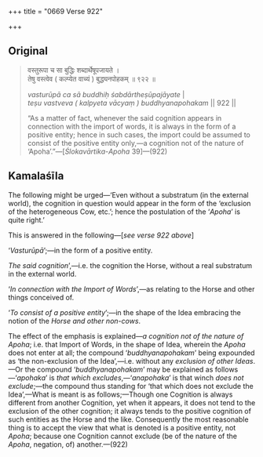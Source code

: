 +++
title = "0669 Verse 922"

+++
## Original 
>
> वस्तुरूपा च सा बुद्धिः शब्दार्थेषूपजायते ।  
> तेषु वस्त्वेव ( कल्प्येत वाच्यं ) बुद्ध्यनपोहकम् ॥ ९२२ ॥ 
>
> *vasturūpā ca sā buddhiḥ śabdārtheṣūpajāyate* \|  
> *teṣu vastveva ( kalpyeta vācyaṃ ) buddhyanapohakam* \|\| 922 \|\| 
>
> “As a matter of fact, whenever the said cognition appears in connection with the import of words, it is always in the form of a positive entity; hence in such cases, the import could be assumed to consist of the positive entity only,—a cognition not of the nature of ‘Apoha’.”—[*Ślokavārtika*-*Apoha* 39]—(922)



## Kamalaśīla

The following might be urged—‘Even without a substratum (in the external world), the cognition in question would appear in the form of the ‘exclusion of the heterogeneous Cow, etc.’; hence the postulation of the ‘*Apoha*’ is quite right.’

This is answered in the following—[*see verse 922 above*]

‘*Vasturūpā*’;—in the form of a positive entity.

*The said cognition*’,—i.e. the cognition the Horse, without a real substratum in the external world.

‘*In connection with the Import of Words*’,—as relating to the Horse and other things conceived of.

‘*To consist of a positive entity*’;—in the shape of the Idea embracing the notion of the *Horse and other non-cows*.

The effect of the emphasis is explained—*a cognition not of the nature of Apoha*; i.e. that Import of Words, in the shape of Idea, wherein the *Apoha* does not enter at all; the compound ‘*buddhyanapohakam*’ being expounded as ‘the non-exclusion of the Idea’,—i.e. without any *exclusion of other Ideas*.—Or the compound ‘*buddhyanapohakam*’ may be explained as follows—‘*apohaka*’ is *that which excludes*,—‘*anapohaka*’ is that winch *does not exclude*;—the compound thus standing for ‘that which does not exclude the Idea’,—What is meant is as follows;—Though one Cognition is always different from another Cognition, yet when it appears, it does not tend to the exclusion of the other cognition; it always tends to the positive cognition of such entities as the Horse and the like. Consequently the most reasonable thing is to accept the view that what is denoted is a positive entity, not *Apoha*; because one Cognition cannot exclude (be of the nature of the *Apoha*, negation, of) another.—(922)


